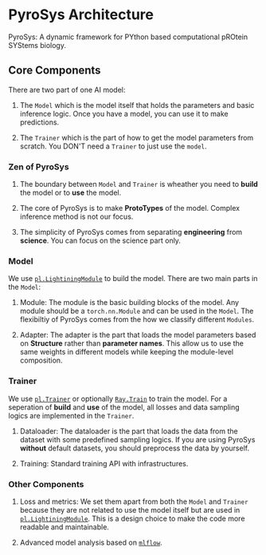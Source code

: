 # PyroSys Architecture

PyroSys: A dynamic framework for PYthon based computational pROtein SYStems biology.

## Core Components

There are two part of one AI model:

1. The `Model` which is the model itself that holds the parameters and basic inference logic. Once you have a model, you can use it to make predictions.

2. The `Trainer` which is the part of how to get the model parameters from scratch. You DON'T need a `Trainer` to just use the `model`.

### Zen of PyroSys

1. The boundary between `Model` and `Trainer` is wheather you need to **build** the model or to **use** the model.

2. The core of PyroSys is to make **ProtoTypes** of the model. Complex inference method is not our focus.

3. The simplicity of PyroSys comes from separating **engineering** from **science**. You can focus on the science part only.

### Model

We use [`pl.LightiningModule`](https://lightning.ai/docs/pytorch/stable/common/lightning_module.html) to build the model. There are two main parts in the `Model`:

1. Module: The module is the basic building blocks of the model. Any module should be a `torch.nn.Module` and can be used in the `Model`. The flexibiltiy of PyroSys comes from the how we classify different `Modules`.

2. Adapter: The adapter is the part that loads the model parameters based on **Structure** rather than **parameter names**. This allow us to use the same weights in different models while keeping the module-level composition.

### Trainer

We use [`pl.Trainer`](https://lightning.ai/docs/pytorch/stable/common/trainer.html) or optionally [`Ray.Train`](https://docs.ray.io/en/latest/train/train.html) to train the model. For a seperation of **build** and **use** of the model, all losses and data sampling logics are implemented in the `Trainer`.

1. Dataloader: The dataloader is the part that loads the data from the dataset with some predefined sampling logics. If you are using PyroSys **without** default datasets, you should preprocess the data by yourself.

2. Training: Standard training API with infrastructures.

### Other Components

1. Loss and metrics: We set them apart from both the `Model` and `Trainer` because they are not related to use the model itself but are used in [`pl.LightiningModule`](https://lightning.ai/docs/pytorch/stable/common/lightning_module.html). This is a design choice to make the code more readable and maintainable.

2. Advanced model analysis based on [`mlflow`](https://www.mlflow.org/docs/latest/index.html).